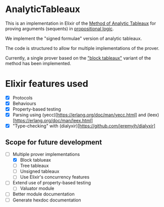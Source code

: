 # AnalyticTableaux

This is an implementation in Elixir of the [Method of Analytic Tableaux](https://en.wikipedia.org/wiki/Method_of_analytic_tableaux) for proving arguments (sequents) in [propositional logic](https://en.wikipedia.org/wiki/Propositional_calculus).

We implement the "signed formulae" version of analytic tableaux.

The code is structured to allow for multiple implementations of the prover.

Currently, a single prover based on the ["block tableaux"](https://www.google.es/url?sa=t&rct=j&q=&esrc=s&source=web&cd=&cad=rja&uact=8&ved=2ahUKEwiigdOqkvnyAhWOfMAKHV8cBdQQFnoECAUQAQ&url=http%3A%2F%2Fwww.cs.cornell.edu%2Fcourses%2Fcs4860%2F2012fa%2Flec-09.pdf&usg=AOvVaw3H9bxXXFRyPMp0zTaBWugt) variant of the method has been implemented.


# Elixir features used

- [x] Protocols
- [x] Behaviours
- [x] Property-based testing
- [x] Parsing using (yecc)[https://erlang.org/doc/man/yecc.html] and (leex)[https://erlang.org/doc/man/leex.html]
- [x] "Type-checking" with (dialyxir)[https://github.com/jeremyjh/dialyxir]

## Scope for future development

- [ ] Multiple prover implementations
  - [x] Block tablueax
  - [ ] Tree tableaux
  - [ ] Unsigned tableaux
  - [ ] Use Elixir's concurrency features
- [ ] Extend use of property-based testing
  - [ ] Valuator module
- [ ] Better module documentation
- [ ] Generate hexdoc documentation
